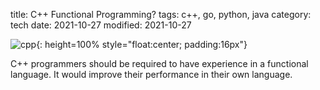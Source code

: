title: C++ Functional Programming?
tags: c++, go, python, java
category: tech
date: 2021-10-27
modified: 2021-10-27

![cpp]({static}/images/fncpp.png){: height=100% style="float:center; padding:16px"}

C++ programmers should be required to have experience in a functional language.  It would improve their performance in their own language.
